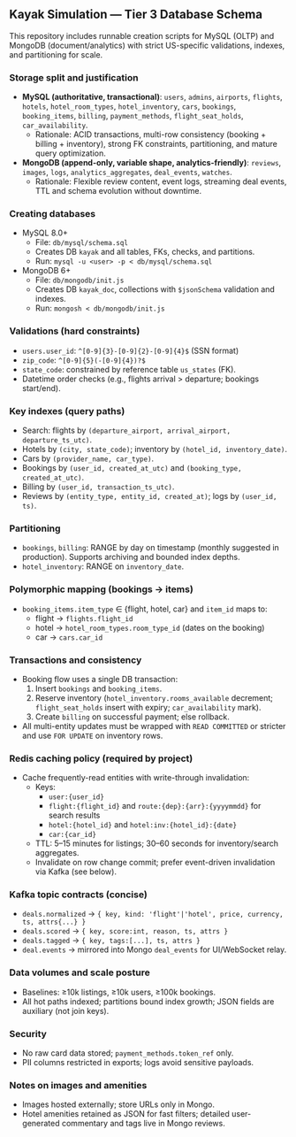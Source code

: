## Kayak Simulation — Tier 3 Database Schema

This repository includes runnable creation scripts for MySQL (OLTP) and MongoDB (document/analytics) with strict US-specific validations, indexes, and partitioning for scale.

### Storage split and justification
- **MySQL (authoritative, transactional)**: `users`, `admins`, `airports`, `flights`, `hotels`, `hotel_room_types`, `hotel_inventory`, `cars`, `bookings`, `booking_items`, `billing`, `payment_methods`, `flight_seat_holds`, `car_availability`.
  - Rationale: ACID transactions, multi-row consistency (booking + billing + inventory), strong FK constraints, partitioning, and mature query optimization.
- **MongoDB (append-only, variable shape, analytics-friendly)**: `reviews`, `images`, `logs`, `analytics_aggregates`, `deal_events`, `watches`.
  - Rationale: Flexible review content, event logs, streaming deal events, TTL and schema evolution without downtime.

### Creating databases
- MySQL 8.0+
  - File: `db/mysql/schema.sql`
  - Creates DB `kayak` and all tables, FKs, checks, and partitions.
  - Run: `mysql -u <user> -p < db/mysql/schema.sql`
- MongoDB 6+
  - File: `db/mongodb/init.js`
  - Creates DB `kayak_doc`, collections with `$jsonSchema` validation and indexes.
  - Run: `mongosh < db/mongodb/init.js`

### Validations (hard constraints)
- `users.user_id`: `^[0-9]{3}-[0-9]{2}-[0-9]{4}$` (SSN format)
- `zip_code`: `^[0-9]{5}(-[0-9]{4})?$`
- `state_code`: constrained by reference table `us_states` (FK).
- Datetime order checks (e.g., flights arrival > departure; bookings start/end).

### Key indexes (query paths)
- Search: flights by `(departure_airport, arrival_airport, departure_ts_utc)`.
- Hotels by `(city, state_code)`; inventory by `(hotel_id, inventory_date)`.
- Cars by `(provider_name, car_type)`.
- Bookings by `(user_id, created_at_utc)` and `(booking_type, created_at_utc)`.
- Billing by `(user_id, transaction_ts_utc)`.
- Reviews by `(entity_type, entity_id, created_at)`; logs by `(user_id, ts)`.

### Partitioning
- `bookings`, `billing`: RANGE by day on timestamp (monthly suggested in production). Supports archiving and bounded index depths.
- `hotel_inventory`: RANGE on `inventory_date`.

### Polymorphic mapping (bookings → items)
- `booking_items.item_type` ∈ {flight, hotel, car} and `item_id` maps to:
  - flight → `flights.flight_id`
  - hotel → `hotel_room_types.room_type_id` (dates on the booking)
  - car → `cars.car_id`

### Transactions and consistency
- Booking flow uses a single DB transaction:
  1) Insert `bookings` and `booking_items`.
  2) Reserve inventory (`hotel_inventory.rooms_available` decrement; `flight_seat_holds` insert with expiry; `car_availability` mark).
  3) Create `billing` on successful payment; else rollback.
- All multi-entity updates must be wrapped with `READ COMMITTED` or stricter and use `FOR UPDATE` on inventory rows.

### Redis caching policy (required by project)
- Cache frequently-read entities with write-through invalidation:
  - Keys:
    - `user:{user_id}`
    - `flight:{flight_id}` and `route:{dep}:{arr}:{yyyymmdd}` for search results
    - `hotel:{hotel_id}` and `hotel:inv:{hotel_id}:{date}`
    - `car:{car_id}`
  - TTL: 5–15 minutes for listings; 30–60 seconds for inventory/search aggregates.
  - Invalidate on row change commit; prefer event-driven invalidation via Kafka (see below).

### Kafka topic contracts (concise)
- `deals.normalized` → `{ key, kind: 'flight'|'hotel', price, currency, ts, attrs{...} }`
- `deals.scored` → `{ key, score:int, reason, ts, attrs }`
- `deals.tagged` → `{ key, tags:[...], ts, attrs }`
- `deal.events` → mirrored into Mongo `deal_events` for UI/WebSocket relay.

### Data volumes and scale posture
- Baselines: ≥10k listings, ≥10k users, ≥100k bookings.
- All hot paths indexed; partitions bound index growth; JSON fields are auxiliary (not join keys).

### Security
- No raw card data stored; `payment_methods.token_ref` only.
- PII columns restricted in exports; logs avoid sensitive payloads.

### Notes on images and amenities
- Images hosted externally; store URLs only in Mongo.
- Hotel amenities retained as JSON for fast filters; detailed user-generated commentary and tags live in Mongo reviews.


